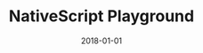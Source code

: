 ---
layout: site
title: "NativeScript Playground"
date: 2018-01-01
categories: [developer-tools]
version: 5.0.0
major: 5
minor: 0
patch: 0
slug: nativescript-playground
link: https://play.nativescript.org/
permalink: /sites/:slug
---